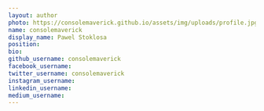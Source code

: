 ```yaml
---
layout: author
photo: https://consolemaverick.github.io/assets/img/uploads/profile.jpg
name: consolemaverick
display_name: Pawel Stoklosa
position:
bio:
github_username: consolemaverick
facebook_username:
twitter_username: consolemaverick
instagram_username:
linkedin_username:
medium_username:
---
```


